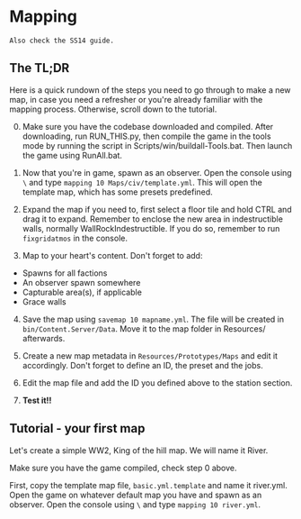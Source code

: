 # Mapping
```admonish tip
Also check the SS14 guide.
```

## The TL;DR

Here is a quick rundown of the steps you need to go through to make a new map, in case you need a refresher or you're already familiar with the mapping process. Otherwise, scroll down to the tutorial.

0. Make sure you have the codebase downloaded and compiled. After downloading, run RUN_THIS.py, then compile the game in the tools mode by running the script in Scripts/win/buildall-Tools.bat. Then launch the game using RunAll.bat.

1. Now that you're in game, spawn as an observer. Open the console using `\` and type `mapping 10 Maps/civ/template.yml`. This will open the template map, which has some presets predefined.

2. Expand the map if you need to, first select a floor tile and hold CTRL and drag it to expand. Remember to enclose the new area in indestructible walls, normally WallRockIndestructible. If you do so, remember to run `fixgridatmos` in the console.

3. Map to your heart's content. Don't forget to add:
  - Spawns for all factions
  - An observer spawn somewhere
  - Capturable area(s), if applicable
  - Grace walls

4. Save the map using `savemap 10 mapname.yml`. The file will be created in `bin/Content.Server/Data`. Move it to the map folder in Resources/ afterwards.

5. Create a new map metadata in `Resources/Prototypes/Maps` and edit it accordingly. Don't forget to define an ID, the preset and the jobs.

6. Edit the map file and add the ID you defined above to the station section.

7. **Test it!!**

## Tutorial - your first map

Let's create a simple WW2, King of the hill map. We will name it River.

Make sure you have the game compiled, check step 0 above.

First, copy the template map file, `basic.yml.template` and name it river.yml. Open the game on whatever default map you have and spawn as an observer. Open the console using `\` and type `mapping 10 river.yml`.


